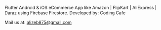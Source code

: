


Flutter Android & iOS eCommerce App like Amazon | FlipKart | AliExpress | Daraz using Firebase Firestore.
Developed by: Coding Cafe

Mail us at: alizeb875@gmail.com
